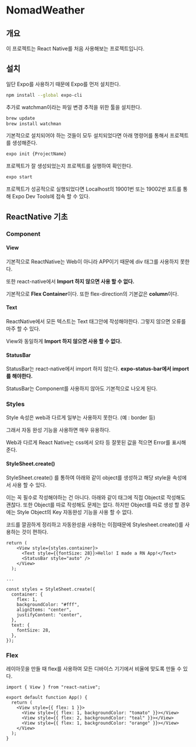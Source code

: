 # NomadWeather

## 개요

이 프로젝트는 React Native를 처음 사용해보는 프로젝트입니다.

## 설치

일단 Expo를 사용하기 때문에 Expo를 먼저 설치한다.

```bash
npm install --global expo-cli
```

추가로 watchman이라는 파일 변경 추적을 위한 툴을 설치한다.

```bash
brew update
brew install watchman
```

기본적으로 설치되어야 하는 것들이 모두 설치되었다면 아래 명령어를 통해서 프로젝트를 생성해준다.

```bash
expo init {ProjectName}
```

프로젝트가 잘 생성되었는지 프로젝트를 실행하여 확인한다.

```bash
expo start
```

 프로젝트가 성공적으로 실행되었다면 Localhost의 19001번 또는 19002번 포트를 통해 Expo Dev Tools에 접속 할 수 있다.

## ReactNative 기초

### Component

#### View

기본적으로 ReactNative는 Web이 아니라 APP이기 때문에 div 태그를 사용하지 못한다.

또한 react-native에서 **Import 하지 않으면 사용 할 수 없다.**

기본적으로 **Flex Container**이다. 또한 flex-direction의 기본값은 **column**이다.

#### Text

ReactNative에서 모든 텍스트는 Text 태그안에 작성해야한다. 그렇지 않으면 오류를 마주 할 수 있다.

View와 동일하게 **Import 하지 않으면 사용 할 수 없다.**

#### StatusBar

StatusBar는 react-native에서 import 하지 않는다. **expo-status-bar에서 import를 해야한다.**

StatusBar는 Component를 사용하지 않아도 기본적으로 나오게 된다.



### Styles

Style 속성은 web과 다르게 일부는 사용하지 못한다. (예 : border 등)

그래서 자동 완성 기능을 사용하면 매우 유용하다.

Web과 다르게 React Native는 css에서 오타 등 잘못된 값을 적으면 Error를 표시해준다.

#### StyleSheet.create()

StyleSheet.create() 를 통하여 아래와 같이 object를 생성하고 해당 style을 속성에서 사용 할 수 있다.

이는 꼭 필수로 작성해야하는 건 아니다. 아래와 같이 태그에 직접 Object로 작성해도 괜찮다. 또한 Object를 따로 작성해도 문제는 없다. 하지만 Object를 따로 생성 할 경우에는 Style Object의 Key 자동완성 기능을 사용 할 수 없다.

코드를 깔끔하게 정리하고 자동완성을 사용하는 이점때문에 Stylesheet.create()를 사용하는 것이 편하다.

```react
return (
    <View style={styles.container}>
      <Text style={{fontSize: 28}}>Hello! I made a RN App!</Text>
      <StatusBar style="auto" />
    </View>
  );

...

const styles = StyleSheet.create({
  container: {
    flex: 1,
    backgroundColor: "#fff",
    alignItems: "center",
    justifyContent: "center",
  },
  text: {
    fontSize: 28,
  },
});
```

### Flex

레이아웃을 만들 때 flex를 사용하여 모든 디바이스 기기에서 비율에 맞도록 만들 수 있다.

```react
import { View } from "react-native";

export default function App() {
  return (
    <View style={{ flex: 1 }}>
      <View style={{ flex: 1, backgroundColor: "tomato" }}></View>
      <View style={{ flex: 2, backgroundColor: "teal" }}></View>
      <View style={{ flex: 1, backgroundColor: "orange" }}></View>
    </View>
  );
}
```


